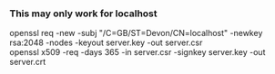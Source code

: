 ### This may only work for localhost

openssl req -new -subj "/C=GB/ST=Devon/CN=localhost" -newkey rsa:2048 -nodes -keyout server.key -out server.csr   
openssl x509 -req -days 365 -in server.csr -signkey server.key -out server.crt